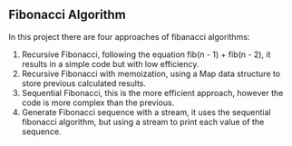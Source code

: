 ## Fibonacci Algorithm

In this project there are four approaches of fibanacci algorithms:

1. Recursive Fibonacci, following the equation fib(n - 1) + fib(n - 2), it results in a simple code but with low efficiency.
2. Recursive Fibonacci with memoization, using a Map data structure to store previous calculated results.
3. Sequential Fibonacci, this is the more efficient approach, however the code is more complex than the previous.
4. Generate Fibonacci sequence with a stream, it uses the sequential fibonacci algorithm, but using a stream to print each value of the sequence.
